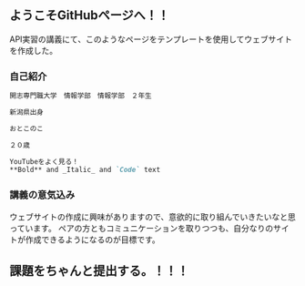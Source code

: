## ようこそGitHubページへ！！

API実習の講義にて、このようなページをテンプレートを使用してウェブサイトを作成した。


### 自己紹介

```markdown
開志専門職大学　情報学部　情報学部　２年生

新潟県出身

おとこのこ

２０歳

YouTubeをよく見る！
**Bold** and _Italic_ and `Code` text
```

### 講義の意気込み
ウェブサイトの作成に興味がありますので、意欲的に取り組んでいきたいなと思っています。
ペアの方ともコミュニケーションを取りつつも、自分なりのサイトが作成できるようになるのが目標です。

## 課題をちゃんと提出する。！！！
